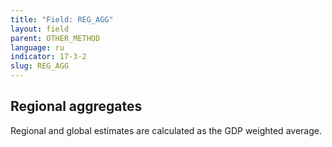 ```yaml
---
title: "Field: REG_AGG"
layout: field
parent: OTHER_METHOD
language: ru
indicator: 17-3-2
slug: REG_AGG
---
```

## Regional aggregates

Regional and global estimates are calculated as the GDP weighted average.